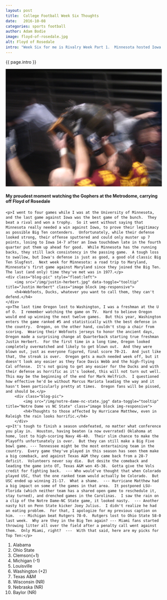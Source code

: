 ```yaml
---
layout: post
title:  College Football Week Six Thoughts
date:   2016-10-08
categories: sports football
author: Adam Bodie
image: floyd-of-rosedale.jpg
alt: Floyd of Rosedale
intro: "Week Six for me is Rivalry Week Part 1.  Minnesota hosted Iowa for the Floyd of Rosedale and Oregon hosted Washington, winning twelve in a row against them but looking far worse now than they have at ay time in those twelve years.  As for the the rest of the games, another entertaining variety of match-ups."
---
```

<div class="article">
<p> {{ page.intro }}</p>
<div class="blog-pic">
		<img src="/img/floyd-of-rosedale.jpg" data-toggle="tooltip" title="Floyd of Rosedale" class="image block img-responsive">
		<h4>My proudest moment watching the Gophers at the Metrodome, carrying off Floyd of Rosedale</h4>
</div>

    <p>I went to four games while I was at the University of Minnesota, and the last game against Iowa was the best game of the bunch.  They beat a rival and won a trophy.  So it went without saying that Minnesota really needed a win against Iowa, to prove their legitimacy as possible Big Ten contenders.  Unfortunately, while their defense looked strong, their offense sputtered and could only muster up 7 points, losing to Iowa 14-7 after an Iowa touchdown late in the fourth quarter put them up ahead for good.  While Minnesota has the running backs, they still lack consistency in the passing game.  A tough loss to swallow, but Iowa's defense is just as good, a good old classic Big Ten Slugfest.  Next week for Minnesota: a road trip to Maryland, Minnesota's first game against Maryland since they joined the Big Ten.  The last (and only) time they've met was in 1977.</p>
    <div class="blog-pic" style="float:left">
        <img src="/img/justin-herbert.jpg" data-toggle="tooltip" title="Justin Herbert" class="image block img-responsive">
        <h4>Webfoots, Ducks, whatever you want to call them, they can't defend.</h4>
    </div>
    <p>The last time Oregon lost to Washington, I was a freshman at the U of O.  I remember watching the game on TV.  Hard to believe Oregon would end up winning the next twelve games.  But this year, Washington enters the game ranked #5 and statistically with the best defense in the country.  Oregon, on the other hand, couldn't stop a chair from scoring.  Wearing their Webfoots jerseys to honor the ancient days, Oregon made a surprising change at Quarterback starting true freshman Justin Herbert.  For the first time in a long time, Oregon looked completely overmatched and likely to get blown out.  And they were blown out, just as everyone figured, final score 70-21.  And just like that, the streak is over.  Oregon gets a much needed week off, but it doesn't look any easier as they face Davis Webb and the high-flying Cal offense.  It's not going to get any easier for the Ducks and with their defense as horrific as it's looked, this will not turn out well.  This may be the beginning of the end for Mark Helfrich.  I questioned how effective he'd be without Marcus Mariota leading the way and it hasn't been particularly pretty at times.  Oregon fans will be pissed, and should be.</p>
        <div class="blog-pic">
    		<img src="/img/notre-dame-nc-state.jpg" data-toggle="tooltip" title="Notre Dame vs NC State" class="image block img-responsive">
    		<h4>Thoughts to those affected by Hurricane Matthew, even in Raleigh the rain looks horrific.</h4>
        </div>
    <p>It's tough to finish a season undefeated, no matter what conference you play in.  Houston, having beaten (a now overrated) Oklahoma at home, lost to high-scoring Navy 46-40.  Their slim chance to make the Playoffs unfortunately is over.  But they can still make a Big Five bowl game. --- Tennessee might be the most entertaining team in the country.  Every game they've played in this season has seen them make a big comeback, and against Texas A&M they came back from a 28-7 deficit.  Volunteers never say die.  But desite the comeback and leading the game into OT, Texas A&M won 45-38.  Gotta give the Vols credit for fighting back.  --- Who would've thought that when Colorado played USC, that the one ranked team would actually be Colorado.  But USC ended up winning 21-17.  What a shame.  --- Hurricane Matthew had a big impact on some of the games in that area.  It postponed LSU-Florida (which neither team has a shared open game to reschedule it, stay turned), and drenched games in the Carolinas.  I saw the rain on a clip of the Notre Dame-NC State game, it looked nasty.  --- Another nasty hit on Penn State kicker Joey Julius.  I didn't realize he had an eating problem.  For that, I apologize for my previous caption on him.  --- Michigan beat Rutgers 78-0.  Rutgers lost to Ohio State 58-0 last week.  Why are they in the Big Ten again? --- Miami fans started throwing litter all over the field after a penalty call went against them.  Only Miami, right?  ---  With that said, here are my picks for Top Ten:</p>
<ol>
<li>Alabama</li>
<li>Ohio State</li>
<li>Clemson(+1)</li>
<li>Michigan (-1)</li>
<li>Louisville</li>
<li>Washington (+2)</li>
<li>Texas A&M</li>
<li>Wisconsin (NR)</li>
<li>Nebraska (NR)</li>
<li>Baylor (NR)</li>
</ol>

</div>